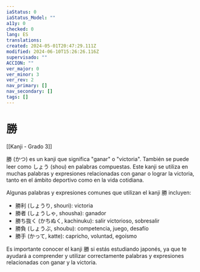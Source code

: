 ```yaml
---
iaStatus: 0
iaStatus_Model: ""
a11y: 0
checked: 0
lang: ES
translations: 
created: 2024-05-01T20:47:29.111Z
modified: 2024-06-10T15:26:26.116Z
supervisado: ""
ACCION: ""
ver_major: 0
ver_minor: 3
ver_rev: 2
nav_primary: []
nav_secondary: []
tags: []
---
```

# 勝

[[Kanji - Grado 3]]

勝 (かつ) es un kanji que significa "ganar" o "victoria". También se puede leer como しょう (shou) en palabras compuestas. Este kanji se utiliza en muchas palabras y expresiones relacionadas con ganar o lograr la victoria, tanto en el ámbito deportivo como en la vida cotidiana.

Algunas palabras y expresiones comunes que utilizan el kanji 勝 incluyen:

- 勝利 (しょうり, shouri): victoria
- 勝者 (しょうしゃ, shousha): ganador
- 勝ち抜く (かちぬく, kachinuku): salir victorioso, sobresalir
- 勝負 (しょうぶ, shoubu): competencia, juego, desafío
- 勝手 (かって, katte): capricho, voluntad, egoísmo

Es importante conocer el kanji 勝 si estás estudiando japonés, ya que te ayudará a comprender y utilizar correctamente palabras y expresiones relacionadas con ganar y la victoria.
